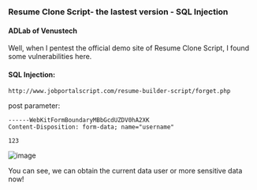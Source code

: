### Resume Clone Script- the lastest version - SQL Injection

#### ADLab of Venustech

Well,  when I pentest the official demo site of Resume Clone Script, I found some vulnerabilities here.


#### SQL Injection:

```
http://www.jobportalscript.com/resume-builder-script/forget.php
```

post parameter:
```
------WebKitFormBoundaryMBbGcdUZDV0hA2XK
Content-Disposition: form-data; name="username"

123
```

![image](https://raw.githubusercontent.com/d4wner/Vulnerabilities-Report/master/pic/Resume-Clone-Script/sqli.png)


You can see,  we can obtain the current data user or more sensitive data now!
